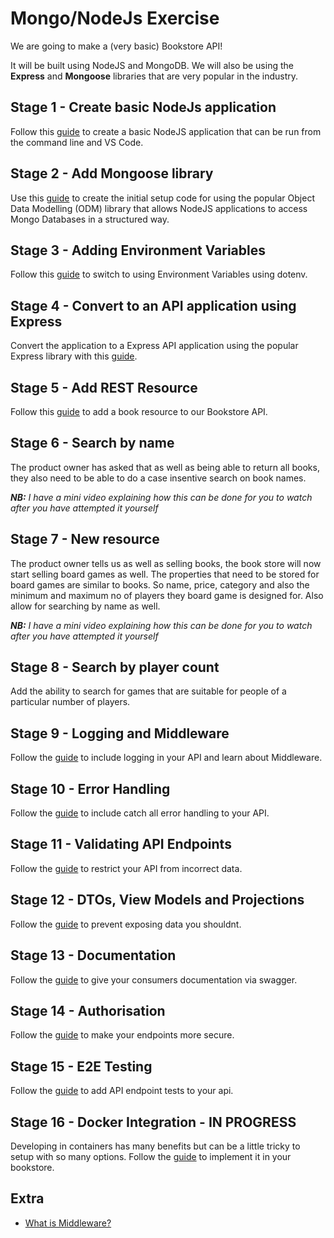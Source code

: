 # Mongo/NodeJs Exercise

We are going to make a (very basic) Bookstore API!

It will be built using NodeJS and MongoDB. We will also be using the **Express** and **Mongoose** libraries that are very popular in the industry.

## Stage 1 - Create basic NodeJs application

Follow this [guide](./create-node-application.md) to create a basic NodeJS application that can be run from the command line and VS Code.

## Stage 2 - Add Mongoose library

Use this [guide](./add-mongoose.md) to create the initial setup code for using the popular Object Data Modelling (ODM) library that allows NodeJS applications to access Mongo Databases in a structured way.

## Stage 3 - Adding Environment Variables

Follow this [guide](./adding-environment-variables.md) to switch to using Environment Variables using dotenv.

## Stage 4 - Convert to an API application using Express

Convert the application to a Express API application using the popular Express library with this [guide](./convert-to-api.md).

## Stage 5 - Add REST Resource

Follow this [guide](./add-rest-resource.md) to add a book resource to our Bookstore API.

## Stage 6 - Search by name

The product owner has asked that as well as being able to return all books, they also need to be able to do a case insentive search on book names.

*__NB:__ I have a mini video explaining how this can be done for you to watch after you have attempted it yourself*

## Stage 7 - New resource

The product owner tells us as well as selling books, the book store will now start selling board games as well. The properties that need to be stored for board games are similar to books. So name, price, category and also the minimum and maximum no of players they board game is designed for. Also allow for searching by name as well.

*__NB:__ I have a mini video explaining how this can be done for you to watch after you have attempted it yourself*

## Stage 8 - Search by player count

Add the ability to search for games that are suitable for people of a particular number of players.

## Stage 9 - Logging and Middleware

Follow the [guide](adding-logging.md) to include logging in your API and learn about Middleware.

## Stage 10 - Error Handling

Follow the [guide](adding-error-handling.md) to include catch all error handling to your API.

## Stage 11 - Validating API Endpoints

Follow the [guide](adding-api-validation.md) to restrict your API from incorrect data.

## Stage 12 - DTOs, View Models and Projections

Follow the [guide](adding-view-models.md) to prevent exposing data you shouldnt.

## Stage 13 - Documentation

Follow the [guide](adding-api-documentation.md) to give your consumers documentation via swagger.

## Stage 14 - Authorisation

Follow the [guide](./add-authorisation.md) to make your endpoints more secure.

## Stage 15 - E2E Testing

Follow the [guide](add-api-testing.md) to add API endpoint tests to your api.

## Stage 16 - Docker Integration - IN PROGRESS

Developing in containers has many benefits but can be a little tricky to setup with so many options. Follow the [guide](add-docker-integration.md) to implement it in your bookstore.


## Extra

- [What is Middleware?](./what-is-middleware.md)